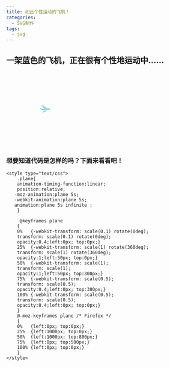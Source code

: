 ```yaml
---
title: 如此个性运动的飞机！
categories: 
  - SVG制作
tags:
  - svg
---
```


## 一架蓝色的飞机，正在很有个性地运动中……

<svg t="1562227160003" class="plane" viewBox="0 0 1582 1024" version="1.1" xmlns="http://www.w3.org/2000/svg" p-id="11134" width="200" height="200"><path d="M580.732121 1020.152242c-21.131636 3.599515-37.112242-19.393939-26.127515-38.105212l170.883879-290.940121 114.563879-30.409697c37.236364-9.774545 121.080242-43.752727 213.984969-83.471515 13.901576-5.988848 25.755152 11.884606 14.770425 22.341818l-72.486788 69.56994a51.324121 51.324121 0 0 1 48.438303 30.72 51.075879 51.075879 0 0 1-26.437818 67.335757l-192.698182 84.495515c-48.593455 61.47103-102.710303 129.830788-130.699637 143.918546-12.008727 6.17503-25.258667 9.929697-39.315394 12.35006l-74.876121 12.194909zM208.896 704.853333c-21.286788 33.512727 7.912727 79.499636 59.081697 58.554182l559.879758-148.883394c87.226182-23.179636 478.611394-200.083394 559.321212-240.950303 33.82303-13.901576 205.948121-101.34497 178.796606-154.748121-20.417939-40.866909-76.955152-35.033212-144.942546-41.053091-52.565333-4.437333-107.333818-18.525091-144.942545-8.564364-95.666424 25.072485-193.536 60.602182-291.281455 102.524122L752.484848 202.162424l26.437819-11.32606a61.502061 61.502061 0 0 0 32.457697-80.554667 61.222788 61.222788 0 0 0-80.523637-32.457697l-148.231757 63.208727L279.645091 12.753455C253.393455 1.768727 226.583273 0 199.835152 9.836606L100.196848 46.235152a17.035636 17.035636 0 0 0-4.468363 30.223515l538.903273 369.912242a6702.917818 6702.917818 0 0 0-212.774788 123.500606l-298.821818-66.808242a122.84897 122.84897 0 0 0-68.173576 3.785697l-25.258667 8.564363a17.035636 17.035636 0 0 0-5.15103 29.540849l184.444121 159.899151z" p-id="11135" fill="#1296db"></path></svg>

<style type="text/css">  
    .plane{  
    animation-timing-function:linear; 
    position:relative;
   -moz-animation:plane 5s; 
   -webkit-animation:plane 5s; 
   animation:plane 5s infinite ;
    }  

     @keyframes plane
    {
	0%   {-webkit-transform: scale(0.1) rotate(0deg);
    transform: scale(0.1) rotate(0deg);
    opacity:0.4;left:0px; top:0px;}
	25%  {-webkit-transform: scale(1) rotate(360deg);
    transform: scale(1) rotate(360deg);
    opacity:1;left:50px; top:0px;}
	50%  {-webkit-transform: scale(1);
    transform: scale(1);
    opacity:1;left:50px; top:300px;}
	75%  {-webkit-transform: scale(0.5);
    transform: scale(0.5);
    opacity:0.4;left:0px; top:300px;}
	100% {-webkit-transform: scale(0.5);
    transform: scale(0.5);
    opacity:0.4;left:0px; top:0px;}
    }
    @-moz-keyframes plane /* Firefox */
    {
    0%   {left:0px; top:0px;}
    25%  {left:1000px; top:0px;}
    50%  {left:1000px; top:800px;}
    75%  {left:0px; top:500px;}
    100% {left:0px; top:0px;}
    }
</style>



### 想要知道代码是怎样的吗？下面来看看吧！
```
<style type="text/css">  
    .plane{  
    animation-timing-function:linear; 
    position:relative;
   -moz-animation:plane 5s; 
   -webkit-animation:plane 5s; 
   animation:plane 5s infinite ;
    }  

     @keyframes plane
    {
	0%   {-webkit-transform: scale(0.1) rotate(0deg);
    transform: scale(0.1) rotate(0deg);
    opacity:0.4;left:0px; top:0px;}
	25%  {-webkit-transform: scale(1) rotate(360deg);
    transform: scale(1) rotate(360deg);
    opacity:1;left:50px; top:0px;}
	50%  {-webkit-transform: scale(1);
    transform: scale(1);
    opacity:1;left:50px; top:300px;}
	75%  {-webkit-transform: scale(0.5);
    transform: scale(0.5);
    opacity:0.4;left:0px; top:300px;}
	100% {-webkit-transform: scale(0.5);
    transform: scale(0.5);
    opacity:0.4;left:0px; top:0px;}
    }
    @-moz-keyframes plane /* Firefox */
    {
    0%   {left:0px; top:0px;}
    25%  {left:1000px; top:0px;}
    50%  {left:1000px; top:800px;}
    75%  {left:0px; top:500px;}
    100% {left:0px; top:0px;}
    }
</style>

```